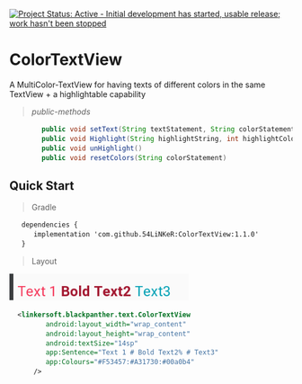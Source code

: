 [![Project Status: Active - Initial development has started, usable release; work hasn't been stopped ](http://www.repostatus.org/badges/0.1.0/active.svg)](http://www.repostatus.org/#active)

ColorTextView
=============
A MultiColor-TextView for having texts of different colors in the same TextView + a highlightable capability

> *public-methods*
```java
        public void setText(String textStatement, String colorStatement)
        public void Highlight(String highlightString, int highlightColor)
        public void unHighlight()
        public void resetColors(String colorStatement)
```

## Quick Start

> Gradle
```xml
   dependencies {
      implementation 'com.github.54LiNKeR:ColorTextView:1.1.0'
   }
```
> Layout

![Demo](shots/color-edit.png)

```xml
  <linkersoft.blackpanther.text.ColorTextView
         android:layout_width="wrap_content"
         android:layout_height="wrap_content"
         android:textSize="14sp"
         app:Sentence="Text 1 # Bold Text2% # Text3"
         app:Colours="#F53457:#A31730:#00a0b4"
      />

```

